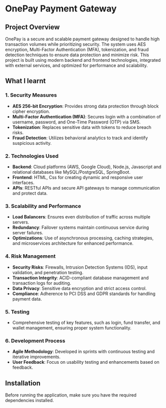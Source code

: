 # OnePay Payment Gateway

## Project Overview
OnePay is a secure and scalable payment gateway designed to handle high transaction volumes while prioritizing security. The system uses AES encryption, Multi-Factor Authentication (MFA), tokenization, and fraud detection techniques to ensure data protection and minimize risk. This project is built using modern backend and frontend technologies, integrated with external services, and optimized for performance and scalability.

## What I learnt

### 1. **Security Measures**
   - **AES 256-bit Encryption**: Provides strong data protection through block cipher encryption.
   - **Multi-Factor Authentication (MFA)**: Secures login with a combination of username, password, and One-Time Password (OTP) via SMS.
   - **Tokenization**: Replaces sensitive data with tokens to reduce breach risks.
   - **Fraud Detection**: Utilizes behavioral analytics to track and identify suspicious activity.

### 2. **Technologies Used**
   - **Backend**: Cloud platforms (AWS, Google Cloud), Node.js, Javascript and relational databases like MySQL/PostgreSQL, SpringBoot.
   - **Frontend**: HTML, Css for creating dynamic and responsive user interfaces.
   - **APIs**: RESTful APIs and secure API gateways to manage communication and protect data.

### 3. **Scalability and Performance**
   - **Load Balancers**: Ensures even distribution of traffic across multiple servers.
   - **Redundancy**: Failover systems maintain continuous service during server failures.
   - **Optimizations**: Use of asynchronous processing, caching strategies, and microservices architecture for enhanced performance.

### 4. **Risk Management**
   - **Security Risks**: Firewalls, Intrusion Detection Systems (IDS), input validation, and penetration testing.
   - **Transaction Integrity**: ACID-compliant database management and transaction logs for auditing.
   - **Data Privacy**: Sensitive data encryption and strict access control.
   - **Compliance**: Adherence to PCI DSS and GDPR standards for handling payment data.

### 5. **Testing**
   - Comprehensive testing of key features, such as login, fund transfer, and wallet management, ensuring proper system functionality.

### 6. **Development Process**
   - **Agile Methodology**: Developed in sprints with continuous testing and iterative improvements.
   - **User Feedback**: Focus on usability testing and enhancements based on feedback.

## Installation

Before running the application, make sure you have the required dependencies installed. 
